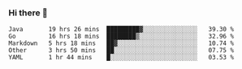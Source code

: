 ### Hi there 👋

<!--
**yeya24/yeya24** is a ✨ _special_ ✨ repository because its `README.md` (this file) appears on your GitHub profile.

Here are some ideas to get you started:

- 🔭 I’m currently working on ...
- 🌱 I’m currently learning ...
- 👯 I’m looking to collaborate on ...
- 🤔 I’m looking for help with ...
- 💬 Ask me about ...
- 📫 How to reach me: ...
- 😄 Pronouns: ...
- ⚡ Fun fact: ...
-->

<!--START_SECTION:waka-->
```text
Java       19 hrs 26 mins  █████████▓░░░░░░░░░░░░░░░   39.30 % 
Go         16 hrs 18 mins  ████████▒░░░░░░░░░░░░░░░░   32.96 % 
Markdown   5 hrs 18 mins   ██▓░░░░░░░░░░░░░░░░░░░░░░   10.74 % 
Other      3 hrs 50 mins   ██░░░░░░░░░░░░░░░░░░░░░░░   07.75 % 
YAML       1 hr 44 mins    █░░░░░░░░░░░░░░░░░░░░░░░░   03.53 % 
```
<!--END_SECTION:waka-->
